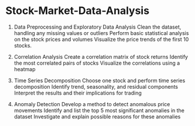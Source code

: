 # Stock-Market-Data-Analysis

1. Data Preprocessing and Exploratory Data Analysis
Clean the dataset, handling any missing values or outliers
Perform basic statistical analysis on the stock prices and volumes
Visualize the price trends of the first 10 stocks.

2. Correlation Analysis
Create a correlation matrix of stock returns
Identify the most correlated pairs of stocks
Visualize the correlations using a heatmap

3. Time Series Decomposition
Choose one stock and perform time series decomposition
Identify trend, seasonality, and residual components
Interpret the results and their implications for trading

4. Anomaly Detection
Develop a method to detect anomalous price movements
Identify and list the top 5 most significant anomalies in the dataset
Investigate and explain possible reasons for these anomalies
